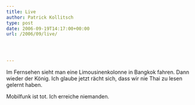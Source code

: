 ```yaml
---
title: Live
author: Patrick Kollitsch
type: post
date: 2006-09-19T14:17:00+00:00
url: /2006/09/live/




---
```

Im Fernsehen sieht man eine Limousinenkolonne in Bangkok fahren. Dann wieder der König. Ich glaube jetzt rächt sich, dass wir nie Thai zu lesen gelernt haben.

Mobilfunk ist tot. Ich erreiche niemanden.
